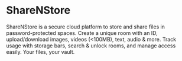 # ShareNStore
ShareNStore is a secure cloud platform to store and share files in password-protected spaces. Create a unique room with an ID, upload/download images, videos (&lt;100MB), text, audio &amp; more. Track usage with storage bars, search &amp; unlock rooms, and manage access easily. Your files, your vault.
